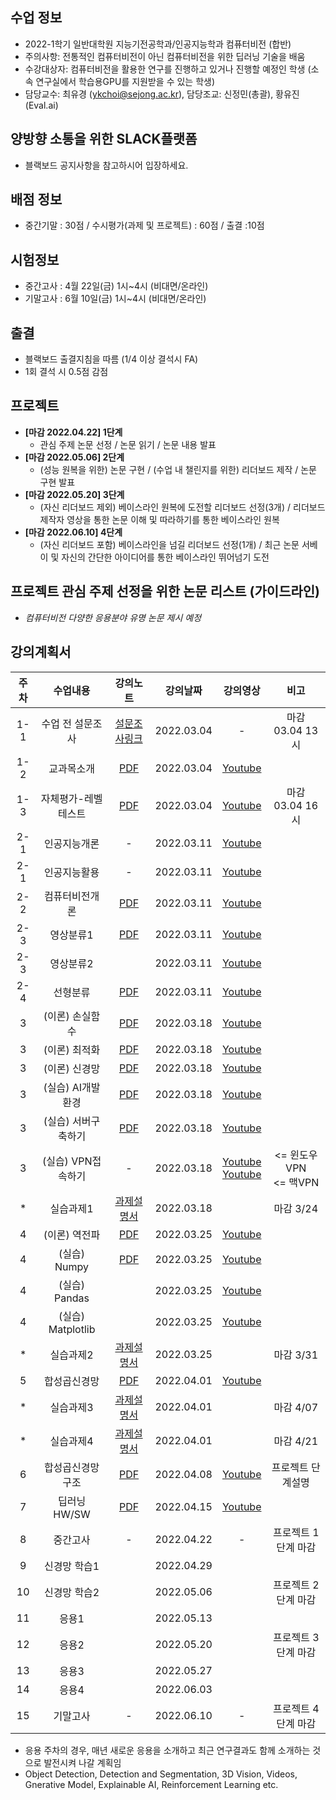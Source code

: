 
## 수업 정보
- 2022-1학기 일반대학원 지능기전공학과/인공지능학과 컴퓨터비전 (합반)
- 주의사항: 전통적인 컴퓨터비전이 아닌 컴퓨터비전을 위한 딥러닝 기술을 배움 
- 수강대상자: 컴퓨터비전을 활용한 연구를 진행하고 있거나 진행할 예정인 학생 (소속 연구실에서 학습용GPU를 지원받을 수 있는 학생)
- 담당교수: 최유경 (ykchoi@sejong.ac.kr), 담당조교: 신정민(총괄), 황유진(Eval.ai)

## 양방향 소통을 위한 SLACK플랫폼
- 블랙보드 공지사항을 참고하시어 입장하세요. 


## 배점 정보
- 중간기말 : 30점 / 수시평가(과제 및 프로젝트) : 60점 / 출결 :10점

## 시험정보
- 중간고사 : 4월 22일(금) 1시~4시 (비대면/온라인)
- 기말고사 : 6월 10일(금) 1시~4시 (비대면/온라인)

## 출결
- 블랙보드 출결지침을 따름 (1/4 이상 결석시 FA)
- 1회 결석 시 0.5점 감점


## 프로젝트
- **[마감 2022.04.22] 1단계**
  - 관심 주제 논문 선정 / 논문 읽기 / 논문 내용 발표
- **[마감 2022.05.06] 2단계**
  - (성능 원복을 위한) 논문 구현 / (수업 내 챌린지를 위한) 리더보드 제작 / 논문 구현 발표
- **[마감 2022.05.20] 3단계**
  - (자신 리더보드 제외) 베이스라인 원복에 도전할 리더보드 선정(3개) / 리더보드 제작자 영상을 통한 논문 이해 및 따라하기를 통한 베이스라인 원복
- **[마감 2022.06.10] 4단계**
  - (자신 리더보드 포함) 베이스라인을 넘길 리더보드 선정(1개) / 최근 논문 서베이 및 자신의 간단한 아이디어를 통한 베이스라인 뛰어넘기 도전 

## 프로젝트 관심 주제 선정을 위한 논문 리스트 (가이드라인)
- _컴퓨터비전 다양한 응용분야 유명 논문 제시 예정_


## 강의계획서
| 주차 | 수업내용 | 강의노트 | 강의날짜 | 강의영상 | 비고 | 
|:---:|:---:|:---:|:---:|:---:|:---:| 
|1-1| 수업 전 설문조사 | [설문조사링크](https://forms.gle/7KGFY31TN2DxgZpv6) | 2022.03.04 | - | 마감 03.04 13시 |
|1-2| 교과목소개 | [PDF](https://github.com/sejongresearch/2022.ComputerVision/blob/main/LectureNote/%5B%E1%84%8F%E1%85%A5%E1%86%B7%E1%84%91%E1%85%B2%E1%84%90%E1%85%A5%E1%84%87%E1%85%B5%E1%84%8C%E1%85%A5%E1%86%AB%5D%5B1%E1%84%8C%E1%85%AE%E1%84%8E%E1%85%A1%5D%20%E1%84%80%E1%85%AA%E1%84%86%E1%85%A9%E1%86%A8%E1%84%89%E1%85%A9%E1%84%80%E1%85%A2%20(2022).pdf) | 2022.03.04 | [Youtube](https://youtu.be/qppT9InrQsI) | |
|1-3| 자체평가-레벨테스트 | [PDF](https://github.com/sejongresearch/2022.ComputerVision/blob/main/LectureNote/%5B%E1%84%8F%E1%85%A5%E1%86%B7%E1%84%91%E1%85%B2%E1%84%90%E1%85%A5%E1%84%87%E1%85%B5%E1%84%8C%E1%85%A5%E1%86%AB%5D%5B1%E1%84%8C%E1%85%AE%E1%84%8E%E1%85%A1%5D%20%E1%84%85%E1%85%A6%E1%84%87%E1%85%A6%E1%86%AF%E1%84%90%E1%85%A6%E1%84%89%E1%85%B3%E1%84%90%E1%85%B3%20(2022).pdf) | 2022.03.04 | [Youtube](https://youtu.be/Rzk-0lCN9lw) | 마감 03.04 16시 |
|2-1| 인공지능개론  | - | 2022.03.11 | [Youtube](https://youtu.be/vdzaVKzJikY) | |
|2-1| 인공지능활용  | - | 2022.03.11 | [Youtube](https://youtu.be/uqapSC9Spos) | |
|2-2| 컴퓨터비전개론 | [PDF]()  | 2022.03.11 | [Youtube]() | |
|2-3|   영상분류1 | [PDF](https://github.com/sejongresearch/2022.ComputerVision/blob/main/LectureNote/%5B%E1%84%8F%E1%85%A5%E1%86%B7%E1%84%91%E1%85%B2%E1%84%90%E1%85%A5%E1%84%87%E1%85%B5%E1%84%8C%E1%85%A5%E1%86%AB%5D%5B2%E1%84%8C%E1%85%AE%E1%84%8E%E1%85%A1%5D%20%E1%84%8B%E1%85%A7%E1%86%BC%E1%84%89%E1%85%A1%E1%86%BC%E1%84%87%E1%85%AE%E1%86%AB%E1%84%85%E1%85%B2%20(2022).pdf) | 2022.03.11 | [Youtube](https://youtu.be/ZnDGBvnNsSU) |  |
|2-3|   영상분류2 |  | 2022.03.11 |  [Youtube](https://youtu.be/bsZq4-P8eek) |  |
|2-4|   선형분류   | [PDF](https://github.com/sejongresearch/2022.ComputerVision/blob/main/LectureNote/%5B%E1%84%8F%E1%85%A5%E1%86%B7%E1%84%91%E1%85%B2%E1%84%90%E1%85%A5%E1%84%87%E1%85%B5%E1%84%8C%E1%85%A5%E1%86%AB%5D%5B2%E1%84%8C%E1%85%AE%E1%84%8E%E1%85%A1%5D%20%E1%84%89%E1%85%A5%E1%86%AB%E1%84%92%E1%85%A7%E1%86%BC%E1%84%87%E1%85%AE%E1%86%AB%E1%84%85%E1%85%B2%20(2022).pdf) | 2022.03.11 | [Youtube](https://youtu.be/X-k5QjFnzmI) |  |
|3|   (이론) 손실함수   | [PDF](https://github.com/sejongresearch/2022.ComputerVision/blob/main/LectureNote/%5B%E1%84%8F%E1%85%A5%E1%86%B7%E1%84%91%E1%85%B2%E1%84%90%E1%85%A5%E1%84%87%E1%85%B5%E1%84%8C%E1%85%A5%E1%86%AB%5D%5B3%E1%84%8C%E1%85%AE%E1%84%8E%E1%85%A1%5D%20%E1%84%89%E1%85%A9%E1%86%AB%E1%84%89%E1%85%B5%E1%86%AF%E1%84%92%E1%85%A1%E1%86%B7%E1%84%89%E1%85%AE%20(2022).pdf) | 2022.03.18 | [Youtube](https://youtu.be/3o-AtdLvSBA) |  |
|3|    (이론) 최적화   | [PDF](https://github.com/sejongresearch/2022.ComputerVision/blob/main/LectureNote/%5B%E1%84%8F%E1%85%A5%E1%86%B7%E1%84%91%E1%85%B2%E1%84%90%E1%85%A5%E1%84%87%E1%85%B5%E1%84%8C%E1%85%A5%E1%86%AB%5D%5B3%E1%84%8C%E1%85%AE%E1%84%8E%E1%85%A1%5D%20%E1%84%8E%E1%85%AC%E1%84%8C%E1%85%A5%E1%86%A8%E1%84%92%E1%85%AA%20(2022).pdf) | 2022.03.18 | [Youtube](https://youtu.be/N_l3OjVa7xY) |  |
|3|    (이론) 신경망   | [PDF](https://github.com/sejongresearch/2022.ComputerVision/blob/main/LectureNote/%5B%E1%84%8F%E1%85%A5%E1%86%B7%E1%84%91%E1%85%B2%E1%84%90%E1%85%A5%E1%84%87%E1%85%B5%E1%84%8C%E1%85%A5%E1%86%AB%5D%5B3%E1%84%8C%E1%85%AE%E1%84%8E%E1%85%A1%5D%20%E1%84%89%E1%85%B5%E1%86%AB%E1%84%80%E1%85%A7%E1%86%BC%E1%84%86%E1%85%A1%E1%86%BC%20(2022).pdf) | 2022.03.18 | [Youtube](https://youtu.be/bzLMpjSnzM0) |  |
|3|    (실습) AI개발환경   | [PDF](https://github.com/sejongresearch/2022.ComputerVision/blob/main/LectureNote/%5B%E1%84%8F%E1%85%A5%E1%86%B7%E1%84%91%E1%85%B2%E1%84%90%E1%85%A5%E1%84%87%E1%85%B5%E1%84%8C%E1%85%A5%E1%86%AB%5D%5B3%E1%84%8C%E1%85%AE%E1%84%8E%E1%85%A1%5D%5B%E1%84%89%E1%85%B5%E1%86%AF%E1%84%89%E1%85%B3%E1%86%B8%5D%20AI%E1%84%91%E1%85%B3%E1%84%85%E1%85%A9%E1%84%80%E1%85%B3%E1%84%85%E1%85%A2%E1%84%86%E1%85%B5%E1%86%BC%E1%84%8B%E1%85%B3%E1%86%AF%20%E1%84%8B%E1%85%B1%E1%84%92%E1%85%A1%E1%86%AB%20%E1%84%80%E1%85%A2%E1%84%87%E1%85%A1%E1%86%AF%E1%84%92%E1%85%AA%E1%86%AB%E1%84%80%E1%85%A7%E1%86%BC.pdf) | 2022.03.18 | [Youtube](https://youtu.be/5Ub634gSOoc) |  |
|3|    (실습) 서버구축하기  | [PDF](https://github.com/sejongresearch/2022.ComputerVision/blob/main/LectureNote/%5B%E1%84%8F%E1%85%A5%E1%86%B7%E1%84%91%E1%85%B2%E1%84%90%E1%85%A5%E1%84%87%E1%85%B5%E1%84%8C%E1%85%A5%E1%86%AB%5D%5B3%E1%84%8C%E1%85%AE%E1%84%8E%E1%85%A1%5D%5B%E1%84%89%E1%85%B5%E1%86%AF%E1%84%89%E1%85%B3%E1%86%B8%5D%20%E1%84%91%E1%85%B3%E1%84%85%E1%85%A1%E1%84%8B%E1%85%B5%E1%84%87%E1%85%B5%E1%86%BA%E1%84%89%E1%85%A5%E1%84%87%E1%85%A5%20%E1%84%80%E1%85%AE%E1%84%8E%E1%85%AE%E1%86%A8%E1%84%92%E1%85%A1%E1%84%80%E1%85%B5.pdf) | 2022.03.18 | [Youtube](https://youtu.be/b7L0bKHtFn4) |  |
|3|    (실습) VPN접속하기  | - | 2022.03.18 | [Youtube](https://youtu.be/3AG35xlyoLk) <br> [Youtube](https://youtu.be/Lt22rHN5T0I) | <= 윈도우VPN <br> <= 맥VPN |
| * |    실습과제1   | [과제설명서](https://github.com/sejongresearch/2022.ComputerVision/blob/main/Labs/w3p1.md) | 2022.03.18 | | 마감 3/24 |
| 4 |    (이론) 역전파   | [PDF](https://github.com/sejongresearch/2022.ComputerVision/blob/main/LectureNote/%5B%E1%84%8F%E1%85%A5%E1%86%B7%E1%84%91%E1%85%B2%E1%84%90%E1%85%A5%E1%84%87%E1%85%B5%E1%84%8C%E1%85%A5%E1%86%AB%5D%5B4%E1%84%8C%E1%85%AE%E1%84%8E%E1%85%A1%5D%20%E1%84%8B%E1%85%A7%E1%86%A8%E1%84%8C%E1%85%A5%E1%86%AB%E1%84%91%E1%85%A1%20(2022).pdf) | 2022.03.25 | [Youtube](https://youtu.be/sIBb_XjCr_o) |  |
| 4 |    (실습) Numpy   | [PDF](https://github.com/sejongresearch/2022.ComputerVision/blob/main/LectureNote/%5B%E1%84%8F%E1%85%A5%E1%86%B7%E1%84%91%E1%85%B2%E1%84%90%E1%85%A5%E1%84%87%E1%85%B5%E1%84%8C%E1%85%A5%E1%86%AB%5D%5B4%E1%84%8C%E1%85%AE%E1%84%8E%E1%85%A1%5D%20ML%E1%84%91%E1%85%B3%E1%84%85%E1%85%A9%E1%84%80%E1%85%B3%E1%84%85%E1%85%A2%E1%84%86%E1%85%B5%E1%86%BC%E1%84%8B%E1%85%B3%E1%86%AF%20%E1%84%8B%E1%85%B1%E1%84%92%E1%85%A1%E1%86%AB%20%E1%84%85%E1%85%A1%E1%84%8B%E1%85%B5%E1%84%87%E1%85%B3%E1%84%85%E1%85%A5%E1%84%85%E1%85%B5%20(2022).pdf) | 2022.03.25 | [Youtube](https://youtu.be/ldPlbc5E604) |  |
| 4 |    (실습) Pandas   |  | 2022.03.25 | [Youtube](https://youtu.be/lKVS3usOILA) |  |
| 4 |    (실습) Matplotlib   |  | 2022.03.25 | [Youtube](https://youtu.be/JA7-WTUfPW4) |  |
| * |    실습과제2   | [과제설명서](https://github.com/sejongresearch/2022.ComputerVision/blob/main/Labs/w4p1.md) | 2022.03.25 | | 마감 3/31 |
| 5 | 합성곱신경망  | [PDF](https://github.com/sejongresearch/2022.ComputerVision/blob/main/LectureNote/%5B%E1%84%8F%E1%85%A5%E1%86%B7%E1%84%91%E1%85%B2%E1%84%90%E1%85%A5%E1%84%87%E1%85%B5%E1%84%8C%E1%85%A5%E1%86%AB%5D%5B5%E1%84%8C%E1%85%AE%E1%84%8E%E1%85%A1%5D%20%E1%84%92%E1%85%A1%E1%86%B8%E1%84%89%E1%85%A5%E1%86%BC%E1%84%80%E1%85%A9%E1%86%B8%E1%84%89%E1%85%B5%E1%86%AB%E1%84%80%E1%85%A7%E1%86%BC%E1%84%86%E1%85%A1%E1%86%BC%20(2022).pdf) | 2022.04.01 | [Youtube](https://youtu.be/KL1cI6y9oYc) |  |
| * |    실습과제3   | [과제설명서](https://github.com/sejongresearch/2022.ComputerVision/blob/main/Labs/w5p2.md) | 2022.04.01 | | 마감 4/07 |
| * |    실습과제4   | [과제설명서](https://github.com/sejongresearch/2022.ComputerVision/blob/main/Labs/w5p1.md) | 2022.04.01 | | 마감 4/21 |
| 6 | 합성곱신경망 구조 | [PDF](https://github.com/sejongresearch/2022.ComputerVision/blob/main/LectureNote/%5B%E1%84%8F%E1%85%A5%E1%86%B7%E1%84%91%E1%85%B2%E1%84%90%E1%85%A5%E1%84%87%E1%85%B5%E1%84%8C%E1%85%A5%E1%86%AB%5D%5B6%E1%84%8C%E1%85%AE%E1%84%8E%E1%85%A1%5D%20%E1%84%92%E1%85%A1%E1%86%B8%E1%84%89%E1%85%A5%E1%86%BC%E1%84%80%E1%85%A9%E1%86%B8%E1%84%89%E1%85%B5%E1%86%AB%E1%84%80%E1%85%A7%E1%86%BC%E1%84%86%E1%85%A1%E1%86%BC%20%E1%84%80%E1%85%AE%E1%84%8C%E1%85%A9%20(2022).pdf) | 2022.04.08 | [Youtube](https://youtu.be/89J4xj5wMfY) | 프로젝트 단계설명 |
| 7 | 딥러닝 HW/SW | [PDF](https://github.com/sejongresearch/2022.ComputerVision/blob/main/LectureNote/%5B%E1%84%8F%E1%85%A5%E1%86%B7%E1%84%91%E1%85%B2%E1%84%90%E1%85%A5%E1%84%87%E1%85%B5%E1%84%8C%E1%85%A5%E1%86%AB%5D%5B7%E1%84%8C%E1%85%AE%E1%84%8E%E1%85%A1%5D%20%E1%84%83%E1%85%B5%E1%86%B8%E1%84%85%E1%85%A5%E1%84%82%E1%85%B5%E1%86%BC%20HW:SW%20(2022).pdf) | 2022.04.15 | [Youtube](https://youtu.be/zZtqmXwo7-8) |  |
| 8 | 중간고사 | - | 2022.04.22 | - | 프로젝트 1단계 마감 |
| 9 | 신경망 학습1 |  | 2022.04.29 | |  |
| 10 | 신경망 학습2 |  | 2022.05.06 | | 프로젝트 2단계 마감 |
| 11 | 응용1 |  | 2022.05.13 | |  |
| 12 | 응용2 |  | 2022.05.20 | | 프로젝트 3단계 마감 |
| 13 | 응용3 |  | 2022.05.27 | |  |
| 14 | 응용4 |  | 2022.06.03 | |  |
| 15 |  기말고사 | - | 2022.06.10 | - | 프로젝트 4단계 마감 |

* 응용 주차의 경우, 매년 새로운 응용을 소개하고 최근 연구결과도 함께 소개하는 것으로 발전시켜 나갈 계획임
* Object Detection, Detection and Segmentation, 3D Vision, Videos, Gnerative Model, Explainable AI, Reinforcement Learning etc.








